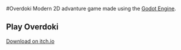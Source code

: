 #Overdoki
Modern 2D advanture game made using the [Godot Engine](https://godotengine.org/).  

## Play Overdoki
[Download on itch.io](https://davidotek.itch.io/overdoki)
